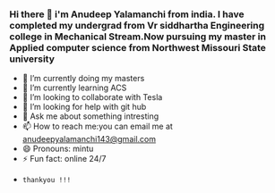 ### Hi there 👋 i'm Anudeep Yalamanchi from india. I have completed my undergrad from Vr siddhartha Engineering college in Mechanical Stream.Now pursuing my master in Applied computer science from Northwest Missouri State university


- 🔭 I’m currently doing my masters
- 🌱 I’m currently learning ACS
- 👯 I’m looking to collaborate with Tesla
- 🤔 I’m looking for help with git hub
- 💬 Ask me about something intresting
- 📫 How to reach me:you can email me at anudeepyalamanchi143@gmail.com
- 😄 Pronouns: mintu
- ⚡ Fun fact: online 24/7
-     thankyou !!!


